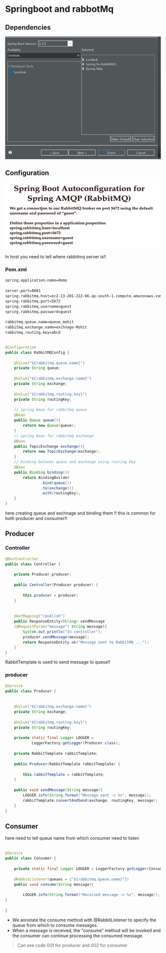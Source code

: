 # Springboot and rabbotMq

## Dependencies
![alt text](image.png)

## Configuration

![alt text](image-1.png)

In host you need to tell where rabbitmq server is!!

### Pom.xml

```xml
spring.application.name=demo

server.port=8081
spring.rabbitmq.host=ec2-13-201-222-66.ap-south-1.compute.amazonaws.com
spring.rabbitmq.port=5672
spring.rabbitmq.username=guest
spring.rabbitmq.password=guest

rabbitmq.queue.name=queue_mohit
rabbitmq.exchange.name=exchnage-Mohit
rabbitmq.routing.key=abcd


```



```java

@Configuration
public class RabbitMQConfig {

    @Value("${rabbitmq.queue.name}")
    private String queue;

    @Value("${rabbitmq.exchange.name}")
    private String exchange;

    @Value("${rabbitmq.routing.key}")
    private String routingKey;

    // spring bean for rabbitmq queue
    @Bean
    public Queue queue(){
        return new Queue(queue);
    }
    // spring bean for rabbitmq exchange
    @Bean
    public TopicExchange exchange(){
        return new TopicExchange(exchange);
    }
    // binding between queue and exchange using routing key
    @Bean
    public Binding binding(){
        return BindingBuilder
                .bind(queue())
                .to(exchange())
                .with(routingKey);
    }
}

```
here creating queue and exchnage and binding them !! this is common for both producer and consumer!!

## Producer

### Controller

```java
@RestController
public class Controller {

    private Producer producer;

    public Controller(Producer producer) {

        this.producer = producer;
    }


    @GetMapping("/publish")
    public ResponseEntity<String> sendMessage
    (@RequestParam("message") String message){
    	System.out.println("In controller");
        producer.sendMessage(message);
        return ResponseEntity.ok("Message sent to RabbitMQ ...");
    }
}
```
RabbitTemplate is used to send message to queue!!

### producer

```java
@Service
public class Producer {


    @Value("${rabbitmq.exchange.name}")
    private String exchange;

    @Value("${rabbitmq.routing.key}")
    private String routingKey;

    private static final Logger LOGGER =
            LoggerFactory.getLogger(Producer.class);

    private RabbitTemplate rabbitTemplate;

    public Producer(RabbitTemplate rabbitTemplate) {

        this.rabbitTemplate = rabbitTemplate;
    }

    public void sendMessage(String message){
        LOGGER.info(String.format("Message sent -> %s", message));
        rabbitTemplate.convertAndSend(exchange, routingKey, message);
    }
}
```
## Consumer

here need to tell queue name from which consumer need to listen
```java

@Service
public class Consumer {

    private static final Logger LOGGER = LoggerFactory.getLogger(Consumer.class);

    @RabbitListener(queues = {"${rabbitmq.queue.name}"})
    public void consume(String message){

        LOGGER.info(String.format("Received message -> %s", message));
}

}
```

- We annotate the consume method with @RabbitListener to specify the queue from which to consume messages.
- When a message is received, the “consume” method will be invoked and the consumer can continue processing the consumed message.

> Can see code 001 for producer and 002 for consumer